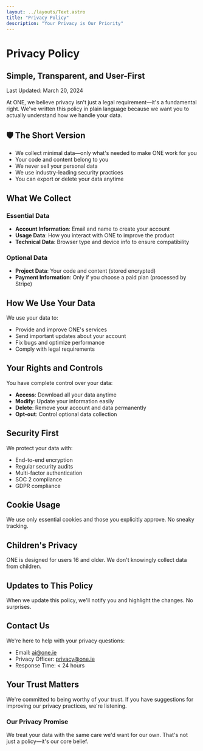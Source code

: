 ```yaml
---
layout: ../layouts/Text.astro
title: "Privacy Policy"
description: "Your Privacy is Our Priority"
---
```


# Privacy Policy
## Simple, Transparent, and User-First

<div class="text-sm">
Last Updated: March 20, 2024
</div>

At ONE, we believe privacy isn't just a legal requirement—it's a fundamental right. We've written this policy in plain language because we want you to actually understand how we handle your data.

## 🛡️ The Short Version

- We collect minimal data—only what's needed to make ONE work for you
- Your code and content belong to you
- We never sell your personal data
- We use industry-leading security practices
- You can export or delete your data anytime

## What We Collect

### Essential Data
- **Account Information**: Email and name to create your account
- **Usage Data**: How you interact with ONE to improve the product
- **Technical Data**: Browser type and device info to ensure compatibility

### Optional Data
- **Project Data**: Your code and content (stored encrypted)
- **Payment Information**: Only if you choose a paid plan (processed by Stripe)

## How We Use Your Data

We use your data to:
- Provide and improve ONE's services
- Send important updates about your account
- Fix bugs and optimize performance
- Comply with legal requirements

## Your Rights and Controls

You have complete control over your data:

- **Access**: Download all your data anytime
- **Modify**: Update your information easily
- **Delete**: Remove your account and data permanently
- **Opt-out**: Control optional data collection

## Security First

We protect your data with:
- End-to-end encryption
- Regular security audits
- Multi-factor authentication
- SOC 2 compliance
- GDPR compliance

## Cookie Usage

We use only essential cookies and those you explicitly approve. No sneaky tracking.

## Children's Privacy

ONE is designed for users 16 and older. We don't knowingly collect data from children.

## Updates to This Policy

When we update this policy, we'll notify you and highlight the changes. No surprises.

## Contact Us

We're here to help with your privacy questions:

- Email: [ai@one.ie](mailto:ai@one.ie)
- Privacy Officer: [privacy@one.ie](mailto:privacy@one.ie)
- Response Time: < 24 hours

## Your Trust Matters

We're committed to being worthy of your trust. If you have suggestions for improving our privacy practices, we're listening.

<div class="mt-8 bg-blue-50 p-6 rounded-lg">
  <h3 class="text-lg font-semibold text-blue-900">Our Privacy Promise</h3>
  <p class="text-blue-800">We treat your data with the same care we'd want for our own. That's not just a policy—it's our core belief.</p>
</div>

